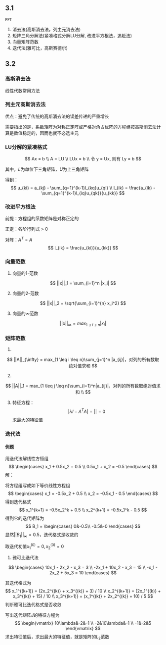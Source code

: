 ## 3.1 

`PPT`

1. 消去法(高斯消去法，列主元消去法)
2. 矩阵三角分解法(紧凑格式分解LU分解, 改进平方根法，追赶法)
3. 向量矩阵范数
4. 迭代法(雅可比，高斯赛德尔)



## 3.2

### 高斯消去法

线性代数常用方法



### 列主元高斯消去法

优点：避免了传统的高斯消去法的误差传递的严重增长

需要指出的是，系数矩阵为对称正定阵或严格对角占优阵的方程组按高斯消去法计算是数值稳定的，因而也就不必选主元



### LU分解的紧凑格式

$$
Ax = b \\
A = LU \\
LUx = b \\
令 y = Ux, 则有 Ly = b
$$

其中，$L$为单位下三角矩阵，$U$为上三角矩阵

得到：
$$
u_{ki} = a_{kj} - \sum_{q=1}^{k-1}l_{kq}u_{qi} \\
l_{ik} = \frac{a_{ik} - \sum_{q=1}^{k-1}l_{iq}u_{qk}}{u_{kk}}
$$

### 改进平方根法

前提：方程组的系数矩阵是对称正定的

正定：各阶行列式 > 0

对阵：$A^T = A$
$$
l_{ik} = \frac{u_{ki}}{u_{kk}}
$$


### 向量范数

1. 向量的1-范数 

$$
||x||_1 = \sum_{i=1}^n |x_i|
$$

2. 向量的2-范数

$$
||x||_2 = \sqrt{\sum_{i=1}^{n} x_i^2}
$$

3. 向量的$\infty$范数

$$
||x||_{\infty} = max_{1 \leq i \leq n}|x_i|
$$



### 矩阵范数

1. 

$$
||A||_{\infty} = max_{1 \leq i \leq n}\sum_{j=1}^n |a_{ij}|，对列的所有数取绝对值求和
$$

2. 

$$
||A||_1 = max_{1 \leq j \leq n}\sum_{i=1}^n|a_{ij}|，对列的所有数取绝对值求和 \\
$$

3. 特征方程：
   $$
   |\lambda I - A^TA| = | | = 0
   $$
   求最大的特征值



### 迭代法

#### 例题

用迭代法解线性方恒组
$$
\begin{cases}
x_1 + 0.5x_2 = 0.5 \\
0.5x_1 + x_2 = -0.5
\end{cases}
$$
解：

将方程组写成如下等价线性方程组
$$
\begin{cases}
x_1 = -0.5x_2 + 0.5 \\
x_2 = -0.5x_1 - 0.5
\end{cases}
$$
得到迭代格式
$$
x_1^{k+1} = -0.5x_2^k + 0.5 \\
x_2^{k+1} = -0.5x_1^k - 0.5
$$
得到它的迭代矩阵为
$$
B_1 = \begin{cases}
0&-0.5\\
-0.5&-0
\end{cases}
$$
显然$||B_1||_{\infty} = 0.5$，迭代格式是收敛的

取迭代初值$x_1^{(0)}=0, x_2^{(0)} = 0$



1. 雅可比迭代法

$$
\begin{cases}
10x_1 - 2x_2 - x_3 = 3 \\
-2x_1 + 10x_2 - x_3 = 15 \\ 
-x_1 - 2x_2 + 5x_3 = 10
\end{cases}
$$

其迭代格式为
$$
x_1^{(k+1)} = (2x_2^{(k)} + x_3^{(k)} + 3) / 10 \\
x_2^{(k+1)} = (2x_1^{(k)} + x_3^{(k)} + 15) / 10 \\
x_3^{(k+1)} = (x_1^{(k)} + 2x_2^{(k)} + 10) / 5
$$
判断雅可比迭代格式是否收敛

写出迭代矩阵$J$的特征方程为
$$
\begin{vmatrix}
10\lambda&-2&-1 \\
-2&10\lambda&-1 \\
-1&-2&5
\end{vmatrix}
$$
求出特征值后，求出最大的特征值，就是矩阵的$L_2$范数
